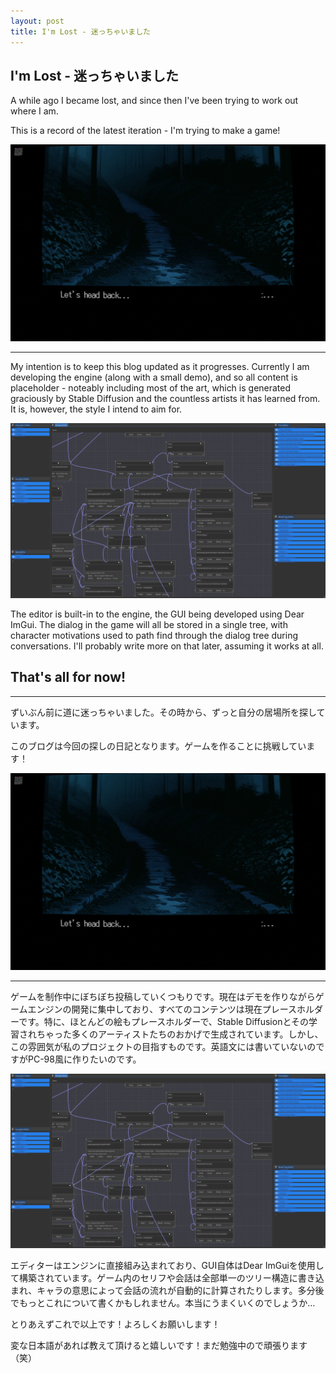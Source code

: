 ```yaml
---
layout: post
title: I'm Lost - 迷っちゃいました
---
```

## I'm Lost - 迷っちゃいました

A while ago I became lost, and since then I've been trying to work out where I am. 

This is a record of the latest iteration - I'm trying to make a game!

![Screenshot of game - a dark forest covered in blue hues and fog, a trail leading further into the vegetation. Shown on an old crt monitor. Text at the bottom says, "Let's head back..."](/images/letsheadback.jpg)

---

My intention is to keep this blog updated as it progresses. Currently I am developing the engine (along with a small demo), and so all content is placeholder - noteably including most of the art, which is generated graciously by Stable Diffusion and the countless artists it has learned from. It is, however, the style I intend to aim for.

![Screenshot of game's editor. Panels for adjusting characters, locations, and a node graph for dialog.](/images/nodeimage.jpg)

The editor is built-in to the engine, the GUI being developed using Dear ImGui. The dialog in the game will all be stored in a single tree, with character motivations used to path find through the dialog tree during conversations. I'll probably write more on that later, assuming it works at all.

That's all for now!
---
---
ずいぶん前に道に迷っちゃいました。その時から、ずっと自分の居場所を探しています。

このブログは今回の探しの日記となります。ゲームを作ることに挑戦しています！

![ゲームのスクリーンショット：暗い森の中に、青い色調と霧がかかり、続く小道。古いCRTモニターに表示されています。下には「戻ろうか」という文が表示されています](/images/letsheadback.jpg)

---

ゲームを制作中にぼちぼち投稿していくつもりです。現在はデモを作りながらゲームエンジンの開発に集中しており、すべてのコンテンツは現在プレースホルダーです。特に、ほとんどの絵もプレースホルダーで、Stable Diffusionとその学習されちゃった多くのアーティストたちのおかげで生成されています。しかし、この雰囲気が私のプロジェクトの目指すものです。英語文には書いていないのですがPC-98風に作りたいのです。

![ゲームのエディターのスクショです。キャラとか場所とかの調整設定が並んでて、セリフのためのノードグラッフもあります](/images/nodeimage.jpg)

エディターはエンジンに直接組み込まれており、GUI自体はDear ImGuiを使用して構築されています。ゲーム内のセリフや会話は全部単一のツリー構造に書き込まれ、キャラの意思によって会話の流れが自動的に計算されたりします。多分後でもっとこれについて書くかもしれません。本当にうまくいくのでしょうか…

とりあえずこれで以上です！よろしくお願いします！

変な日本語があれば教えて頂けると嬉しいです！まだ勉強中ので頑張ります（笑）
